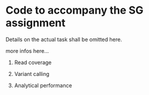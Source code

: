 # Code to accompany the SG assignment 
Details on the actual task shall be omitted here. 


more infos here...


1) Read coverage 




2) Variant calling 




3) Analytical performance 




